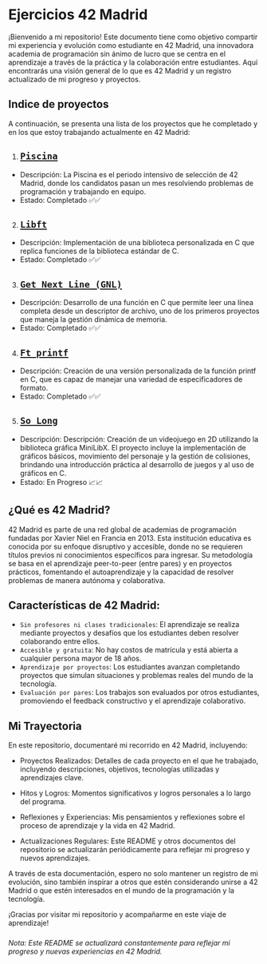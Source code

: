 
# Ejercicios 42 Madrid 

¡Bienvenido a mi repositorio! Este documento tiene como objetivo compartir mi experiencia y evolución como estudiante en 42 Madrid, una innovadora academia de programación sin ánimo de lucro que se centra en el aprendizaje a través de la práctica y la colaboración entre estudiantes. Aquí encontrarás una visión general de lo que es 42 Madrid y un registro actualizado de mi progreso y proyectos.


## Indice de proyectos

A continuación, se presenta una lista de los proyectos que he completado y en los que estoy trabajando actualmente en 42 Madrid:

1. ## [`Piscina`](https://github.com/KevsCha/42mad/tree/main/Piscina)

- Descripción: La Piscina es el periodo intensivo de selección de 42 Madrid, donde los candidatos pasan un mes resolviendo problemas de programación y trabajando en equipo.
- Estado: Completado :white_check_mark::white_check_mark:

2. ## [`Libft`](https://github.com/KevsCha/Libft.h)

- Descripción: Implementación de una biblioteca personalizada en C que replica funciones de la biblioteca estándar de C.
- Estado: Completado :white_check_mark::white_check_mark:

3. ## [`Get Next Line (GNL)`](https://github.com/KevsCha/Get_Next_Line) 

- Descripción: Desarrollo de una función en C que permite leer una línea completa desde un descriptor de archivo, uno de los primeros proyectos que maneja la gestión dinámica de memoria.
- Estado: Completado :white_check_mark::white_check_mark:

4. ## [`Ft_printf`](https://github.com/KevsCha/Printf_42) 

- Descripción: Creación de una versión personalizada de la función printf en C, que es capaz de manejar una variedad de especificadores de formato.
- Estado: Completado :white_check_mark::white_check_mark:
5. ## [`So_Long`](https://github.com/KevsCha/so_long) 

- Descripción: Descripción: Creación de un videojuego en 2D utilizando la biblioteca gráfica MiniLibX. El proyecto incluye la implementación de gráficos básicos, movimiento del personaje y la gestión de colisiones, brindando una introducción práctica al desarrollo de juegos y al uso de gráficos en C.
- Estado: En Progreso :chart_with_upwards_trend::chart_with_upwards_trend:

## ¿Qué es 42 Madrid?
42 Madrid es parte de una red global de academias de programación fundadas por Xavier Niel en Francia en 2013. Esta institución educativa es conocida por su enfoque disruptivo y accesible, donde no se requieren títulos previos ni conocimientos específicos para ingresar. Su metodología se basa en el aprendizaje peer-to-peer (entre pares) y en proyectos prácticos, fomentando el autoaprendizaje y la capacidad de resolver problemas de manera autónoma y colaborativa.

## Características de 42 Madrid:
- `Sin profesores ni clases tradicionales`: El aprendizaje se realiza mediante proyectos y desafíos que los estudiantes deben resolver colaborando entre ellos.
- `Accesible y gratuita`: No hay costos de matrícula y está abierta a cualquier persona mayor de 18 años.
- `Aprendizaje por proyectos`: Los estudiantes avanzan completando proyectos que simulan situaciones y problemas reales del mundo de la tecnología.
- `Evaluación por pares`: Los trabajos son evaluados por otros estudiantes, promoviendo el feedback constructivo y el aprendizaje colaborativo.

## Mi Trayectoria
En este repositorio, documentaré mi recorrido en 42 Madrid, incluyendo:

- Proyectos Realizados: Detalles de cada proyecto en el que he trabajado, incluyendo descripciones, objetivos, tecnologías utilizadas y aprendizajes clave.

- Hitos y Logros: Momentos significativos y logros personales a lo largo del programa.
- Reflexiones y Experiencias: Mis pensamientos y reflexiones sobre el proceso de aprendizaje y la vida en 42 Madrid.

- Actualizaciones Regulares: Este README y otros documentos del repositorio se actualizarán periódicamente para reflejar mi progreso y nuevos aprendizajes.

A través de esta documentación, espero no solo mantener un registro de mi evolución, sino también inspirar a otros que estén considerando unirse a 42 Madrid o que estén interesados en el mundo de la programación y la tecnología.

¡Gracias por visitar mi repositorio y acompañarme en este viaje de aprendizaje!

###
*Nota: Este README se actualizará constantemente para reflejar mi progreso y nuevas experiencias en 42 Madrid.*
